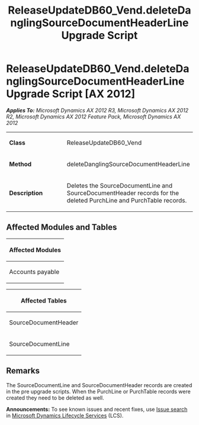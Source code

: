 ﻿---
title: ReleaseUpdateDB60_Vend.deleteDanglingSourceDocumentHeaderLine Upgrade Script
TOCTitle: ReleaseUpdateDB60_Vend.deleteDanglingSourceDocumentHeaderLine Upgrade Script
ms:assetid: 647515ea-852f-7a48-18aa-9cddc35a3fa4
ms:mtpsurl: https://msdn.microsoft.com/en-us/library/JJ719162(v=AX.60)
ms:contentKeyID: 49708701
ms.date: 05/18/2015
mtps_version: v=AX.60
---

# ReleaseUpdateDB60\_Vend.deleteDanglingSourceDocumentHeaderLine Upgrade Script [AX 2012]


_**Applies To:** Microsoft Dynamics AX 2012 R3, Microsoft Dynamics AX 2012 R2, Microsoft Dynamics AX 2012 Feature Pack, Microsoft Dynamics AX 2012_

<table>
<colgroup>
<col style="width: 50%" />
<col style="width: 50%" />
</colgroup>
<tbody>
<tr class="odd">
<td><p><strong>Class</strong></p></td>
<td><p>ReleaseUpdateDB60_Vend</p></td>
</tr>
<tr class="even">
<td><p><strong>Method</strong></p></td>
<td><p>deleteDanglingSourceDocumentHeaderLine</p></td>
</tr>
<tr class="odd">
<td><p><strong>Description</strong></p></td>
<td><p>Deletes the SourceDocumentLine and SourceDocumentHeader records for the deleted PurchLine and PurchTable records.</p></td>
</tr>
</tbody>
</table>


## Affected Modules and Tables

<table>
<colgroup>
<col style="width: 100%" />
</colgroup>
<thead>
<tr class="header">
<th><p>Affected Modules</p></th>
</tr>
</thead>
<tbody>
<tr class="odd">
<td><p>Accounts payable</p></td>
</tr>
</tbody>
</table>


<table>
<colgroup>
<col style="width: 100%" />
</colgroup>
<thead>
<tr class="header">
<th><p>Affected Tables</p></th>
</tr>
</thead>
<tbody>
<tr class="odd">
<td><p>SourceDocumentHeader</p></td>
</tr>
<tr class="even">
<td><p>SourceDocumentLine</p></td>
</tr>
</tbody>
</table>


## Remarks

The SourceDocumentLine and SourceDocumentHeader records are created in the pre upgrade scripts. When the PurchLine or PurchTable records were created they need to be deleted as well.

  
**Announcements:** To see known issues and recent fixes, use [Issue search](http://go.microsoft.com/fwlink/?linkid=389258) in [Microsoft Dynamics Lifecycle Services](http://go.microsoft.com/fwlink/?linkid=306505) (LCS).

